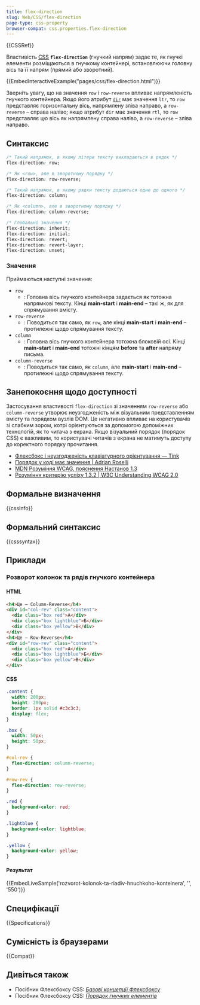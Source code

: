 ```yaml
---
title: flex-direction
slug: Web/CSS/flex-direction
page-type: css-property
browser-compat: css.properties.flex-direction
---
```


{{CSSRef}}

Властивість [CSS](/uk/docs/Web/CSS) **`flex-direction`** (гнучкий напрям) задає те, як гнучкі елементи розміщаються в гнучкому контейнері, встановлюючи головну вісь та її напрям (прямий або зворотний).

{{EmbedInteractiveExample("pages/css/flex-direction.html")}}

Зверніть увагу, що на значення `row` і `row-reverse` впливає напрямленість гнучкого контейнера. Якщо його атрибут [`dir`](/uk/docs/Web/HTML/Global_attributes#dir) має значення `ltr`, то `row` представляє горизонтальну вісь, напрямлену зліва направо, а `row-reverse` – справа наліво; якщо атрибут `dir` має значення `rtl`, то `row` представляє цю вісь як напрямлену справа наліво, а `row-reverse` – зліва направо.

## Синтаксис

```css
/* Такий напрямок, в якому літери тексту викладаються в рядок */
flex-direction: row;

/* Як <row>, але в зворотному порядку */
flex-direction: row-reverse;

/* Такий напрямок, в якому рядки тексту додаються одне до одного */
flex-direction: column;

/* Як <column>, але в зворотному порядку */
flex-direction: column-reverse;

/* Глобальні значення */
flex-direction: inherit;
flex-direction: initial;
flex-direction: revert;
flex-direction: revert-layer;
flex-direction: unset;
```

### Значення

Приймаються наступні значення:

- `row`
  - : Головна вісь гнучкого контейнера задається як тотожна напрямкові тексту. Кінці **main-start** і **main-end** – такі ж, як для спрямування вмісту.
- `row-reverse`
  - : Поводиться так само, як `row`, але кінці **main-start** і **main-end** – протилежні щодо спрямування тексту.
- `column`
  - : Головна вісь гнучкого контейнера тотожна блоковій осі. Кінці **main-start** і **main-end** тотожні кінцям **before** та **after** напряму письма.
- `column-reverse`
  - : Поводиться так само, як `column`, але **main-start** і **main-end** – протилежні щодо спрямування тексту.

## Занепокоєння щодо доступності

Застосування властивості `flex-direction` зі значенням `row-reverse` або `column-reverse` утворює неузгодженість між візуальним представленням вмісту та порядком вузлів DOM. Це негативно впливає на користувачів зі слабким зором, котрі орієнтуються за допомогою допоміжних технологій, як то читача з екрана. Якщо візуальний порядок (порядок CSS) є важливим, то користувачі читачів з екрана не матимуть доступу до коректного порядку прочитання.

- [Флексбокс і неузгодженість клавіатурного орієнтування — Tink](https://tink.uk/flexbox-the-keyboard-navigation-disconnect/)
- [Порядок у коді має значення | Adrian Roselli](https://adrianroselli.com/2015/09/source-order-matters.html)
- [MDN Розуміння WCAG, пояснення Настанов 1.3](/uk/docs/Web/Accessibility/Understanding_WCAG/Perceivable#guideline_1.3_%e2%80%94_create_content_that_can_be_presented_in_different_ways)
- [Розуміння критерію успіху 1.3.2 | W3C Understanding WCAG 2.0](https://www.w3.org/TR/UNDERSTANDING-WCAG20/content-structure-separation-sequence.html)

## Формальне визначення

{{cssinfo}}

## Формальний синтаксис

{{csssyntax}}

## Приклади

### Розворот колонок та рядів гнучкого контейнера

#### HTML

```html
<h4>Це – Column-Reverse</h4>
<div id="col-rev" class="content">
  <div class="box red">А</div>
  <div class="box lightblue">Б</div>
  <div class="box yellow">В</div>
</div>
<h4>Це – Row-Reverse</h4>
<div id="row-rev" class="content">
  <div class="box red">А</div>
  <div class="box lightblue">Б</div>
  <div class="box yellow">В</div>
</div>
```

#### CSS

```css
.content {
  width: 200px;
  height: 200px;
  border: 1px solid #c3c3c3;
  display: flex;
}

.box {
  width: 50px;
  height: 50px;
}

#col-rev {
  flex-direction: column-reverse;
}

#row-rev {
  flex-direction: row-reverse;
}

.red {
  background-color: red;
}

.lightblue {
  background-color: lightblue;
}

.yellow {
  background-color: yellow;
}
```

#### Результат

{{EmbedLiveSample('rozvorot-kolonok-ta-riadiv-hnuchkoho-konteinera', '', '550')}}

## Специфікації

{{Specifications}}

## Сумісність із браузерами

{{Compat}}

## Дивіться також

- Посібник Флексбоксу CSS: _[Базові концепції Флексбоксу](/uk/docs/Web/CSS/CSS_Flexible_Box_Layout/Basic_Concepts_of_Flexbox)_
- Посібник Флексбоксу CSS: _[Порядок гнучких елементів](/uk/docs/Web/CSS/CSS_Flexible_Box_Layout/Ordering_Flex_Items)_
